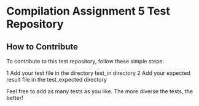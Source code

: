 # Compilation Assignment 5 Test Repository
## How to Contribute

To contribute to this test repository, follow these simple steps:

1 Add your test file in the directory test_in directory
2 Add your expected result file in the test_expected directory

Feel free to add as many tests as you like. The more diverse the tests, the better!
